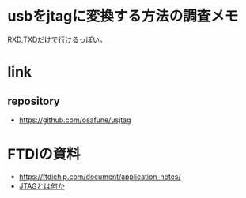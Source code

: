 # usbをjtagに変換する方法の調査メモ
RXD,TXDだけで行けるっぽい。

# link
## repository
- https://github.com/osafune/usjtag


# FTDIの資料
- https://ftdichip.com/document/application-notes/
- [JTAGとは何か](http://www.tokudenkairo.co.jp/jtag/whatisjtag.html)
